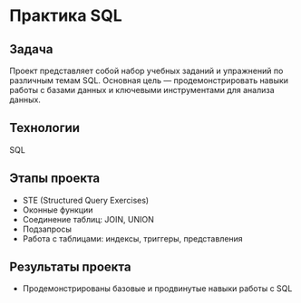 ﻿# Практика SQL
 
## Задача
Проект представляет собой набор учебных заданий и упражнений по различным темам SQL. Основная цель — продемонстрировать навыки работы с базами данных и ключевыми инструментами для анализа данных.

## Технологии
SQL

## Этапы проекта
- STE (Structured Query Exercises)  
- Оконные функции  
- Соединение таблиц: JOIN, UNION  
- Подзапросы  
- Работа с таблицами: индексы, триггеры, представления

## Результаты проекта
- Продемонстрированы базовые и продвинутые навыки работы с SQL

